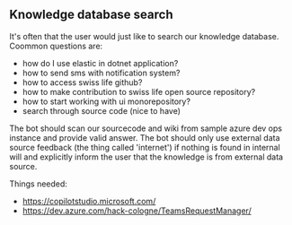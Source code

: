 ## Knowledge database search

It's often that the user would just like to search our knowledge database. Coommon questions are:
- how do I use elastic in dotnet application?
- how to send sms with notification system?
- how to access swiss life github?
- how to make contribution to swiss life open source repository?
- how to start working with ui monorepository?
- search through source code (nice to have)

The bot should scan our sourcecode and wiki from sample azure dev ops instance and provide valid answer. The bot should only use external data source feedback (the thing called 'internet') if nothing is found in internal will and explicitly inform the user that the knowledge is from external data source.

Things needed:
- https://copilotstudio.microsoft.com/
- https://dev.azure.com/hack-cologne/TeamsRequestManager/